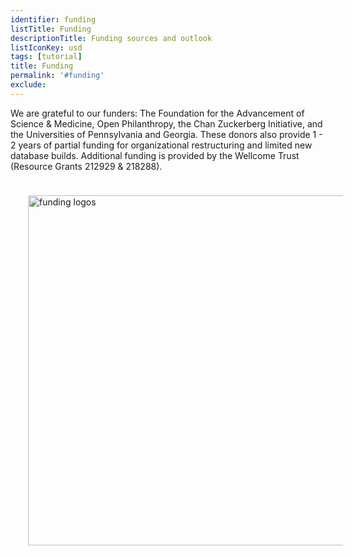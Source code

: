 ```yaml
---
identifier: funding
listTitle: Funding 
descriptionTitle: Funding sources and outlook
listIconKey: usd
tags: [tutorial]
title: Funding
permalink: '#funding'
exclude:
---
```

<style>
p.indent {
    margin-left: 3em
}

</style>
<p>We are grateful to our funders: The Foundation for the Advancement of Science & Medicine, Open Philanthropy, the Chan Zuckerberg Initiative, and the Universities of Pennsylvania and Georgia. These donors also provide 1 - 2 years of partial funding for organizational restructuring and limited new database builds. Additional funding is provided by the Wellcome Trust (Resource Grants 212929 & 218288).</p><br>
<img style="width: 40em; margin-top: .5em; margin-left: 2em;" src="{{ "/assets/images/resources_tools/allfund.png" | absolute_url }}" alt="funding logos"/><br/>
